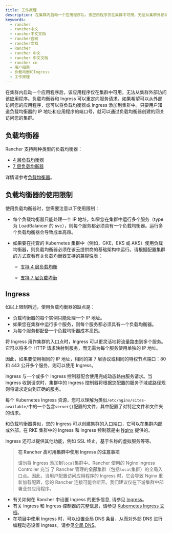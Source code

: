 ```yaml
---
title: 工作原理
description: 在集群内启动一个应用程序后，该应用程序仅在集群中可用，无法从集群外部访问该应用程序。负载均衡器和 Ingress 可以重定向服务请求。如果希望可以从外部访问您的应用程序，您可以将负载均衡器或 Ingress 添加到集群中。只要用户知道负载均衡器的 IP 地址和应用程序的端口号，就可以通过负载均衡器创建的网关访问您的集群。
keywords:
  - rancher
  - rancher中文
  - rancher中文文档
  - rancher官网
  - rancher文档
  - Rancher
  - rancher 中文
  - rancher 中文文档
  - rancher cn
  - 用户指南
  - 负载均衡和Ingress
  - 工作原理
---
```


在集群内启动一个应用程序后，该应用程序仅在集群中可用，无法从集群外部访问该应用程序。负载均衡器和 Ingress 可以重定向服务请求。如果希望可以从外部访问您的应用程序，您可以将负载均衡器或 Ingress 添加到集群中。只要用户知道负载均衡器的 IP 地址和应用程序的端口号，就可以通过负载均衡器创建的网关访问您的集群。

## 负载均衡器

Rancher 支持两种类型的负载均衡器：

- [4 层负载均衡器](/docs/rancher2/k8s-in-rancher/load-balancers-and-ingress/load-balancers/)
- [7 层负载均衡器](/docs/rancher2/k8s-in-rancher/load-balancers-and-ingress/load-balancers/)

详情请参考[负载均衡器](/docs/rancher2/k8s-in-rancher/load-balancers-and-ingress/load-balancers/)。

## 负载均衡器的使用限制

使用负载均衡器时，您需要注意以下使用限制：

- 每个负载均衡器只能处理一个 IP 地址，如果您在集群中运行多个服务（type 为 LoadBalancer 的 svc），则每个服务都必须具有一个负载均衡器。运行多个负载均衡器会导致成本高昂。

- 如果要在托管的 Kubernetes 集群中（例如，GKE，EKS 或 AKS）使用负载均衡器，则负载均衡器必须在该云提供商的基础架构中运行。请根据配置集群的方式查看有关负载均衡器支持的兼容性表：

  - [支持 4 层负载均衡](/docs/rancher2/k8s-in-rancher/load-balancers-and-ingress/load-balancers/)

  - [支持 7 层负载均衡](/docs/rancher2/k8s-in-rancher/load-balancers-and-ingress/load-balancers/)

## Ingress

如以上限制所述，使用负载均衡器的缺点是：

- 负载均衡器的每个实例只能处理一个 IP 地址。
- 如果您在集群中运行多个服务，则每个服务都必须具有一个负载均衡器。
- 为每个服务都配备一个负载均衡器成本高昂。

将 Ingress 用作集群的入口点时，Ingress 可以更灵活地将流量路由到多个服务。它可以将多个 HTTP 请求映射到服务，而无需为每个服务使用单独的 IP 地址。

因此，如果要使用相同的 IP 地址，相同的第 7 层协议或相同的特权节点端口：80 和 443 公开多个服务，则可以使用 Ingress。

Ingress 与一个或多个 Ingress 控制器配合使用完成动态路由服务请求。当 Ingress 收到请求时，集群中的 Ingress 控制器将根据您配置的服务子域或路径规则将请求定向到正确的服务。

每个 Kubernetes Ingress 资源，您可以理解为类似`/etc/nginx/sites-available/`中的一个包含`server{}`配置的文件，其中配置了对特定文件和文件夹的请求。

和负载均衡器类似，您的 Ingress 可以创建集群的入口端口，它可以在集群内部或外部。在 RKE 集群中的 Ingress 和 Ingress 控制器是由 [Nginx](https://www.nginx.com/) 提供的。

Ingress 还可以提供其他功能，例如 SSL 终止，基于名称的虚拟服务等等。

> **在 Rancher 高可用集群中使用 Ingress 的注意事项**
>
> 请勿将 Ingress 添加到`local`集群中。Rancher 使用的 Nginx Ingress Controller 充当 了 Rancher 管理的**全部**集群（包括`local`集群）的全局入口点。因此，当用户配置访问应用程序的 Ingress 时，它会导致 Nginx 重新加载配置，您的 Rancher 连接可能会断开。我们建议仅在下游集群中部署业务应用程序。

- 有关如何在 Rancher 中设置 Ingress 的更多信息, 请参见 [Ingress](/docs/rancher2/k8s-in-rancher/load-balancers-and-ingress/ingress/)。
- 有关 Ingress 和 Ingress 控制器的完整信息，请参见 [Kubernetes Ingress 文档](https://kubernetes.io/docs/concepts/services-networking/ingress/)。
- 在项目中使用 Ingress 时，可以设置全局 DNS 条目，从而对外部 DNS 进行编程动态设置 Ingress。请参见[全局 DNS](/docs/rancher2/helm-charts/globaldns/)。
